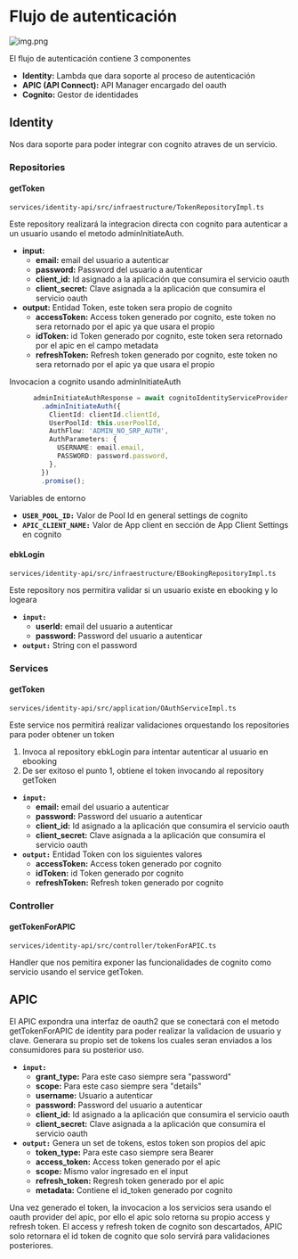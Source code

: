 # Flujo de autenticación

![img.png](img/Autenticacion.png)

El flujo de autenticación contiene 3 componentes

- **Identity:** Lambda que dara soporte al proceso de autenticación
- **APIC (API Connect):** API Manager encargado del oauth
- **Cognito:** Gestor de identidades


## Identity

Nos dara soporte para poder integrar con cognito atraves de un servicio.

### Repositories

#### getToken
``` {.bash}
services/identity-api/src/infraestructure/TokenRepositoryImpl.ts
```

Este repository realizará la integracion directa con cognito para autenticar a un usuario usando el metodo adminInitiateAuth.

-   **input:**
    -    **email:** email del usuario a autenticar
    -    **password:** Password del usuario a autenticar
    -    **client_id:** Id asignado a la aplicación que consumira el servicio oauth
    -    **client_secret:** Clave asignada a la aplicación que consumira el servicio oauth
-   **output:** Entidad Token, este token sera propio de cognito
    -    **accessToken:** Access token generado por cognito, este token no sera retornado por el apic ya que usara el propio
    -    **idToken:** id Token generado por cognito, este token sera retornado por el apic en el campo metadata
    -    **refreshToken:** Refresh token generado por cognito, este token no sera retornado por el apic ya que usara el propio


Invocacion a cognito usando adminInitiateAuth
```typescript
      adminInitiateAuthResponse = await cognitoIdentityServiceProvider
        .adminInitiateAuth({
          ClientId: clientId.clientId,
          UserPoolId: this.userPoolId,
          AuthFlow: 'ADMIN_NO_SRP_AUTH',
          AuthParameters: {
            USERNAME: email.email,
            PASSWORD: password.password,
          },
        })
        .promise();
```

Variables de entorno

- **`USER_POOL_ID:`** Valor de Pool Id en general settings de cognito
- **`APIC_CLIENT_NAME:`** Valor de App client en sección de App Client Settings en cognito


#### ebkLogin
``` {.bash}
services/identity-api/src/infraestructure/EBookingRepositoryImpl.ts
```

Este repository nos permitira validar si un usuario existe en ebooking y lo logeara

-   **`input:`**
    -    **userId:** email del usuario a autenticar
    -    **password:** Password del usuario a autenticar
-   **`output:`** String con el password

### Services

#### getToken
``` {.bash}
services/identity-api/src/application/OAuthServiceImpl.ts
```
Este service nos permitirá realizar validaciones orquestando los repositories para poder obtener un token
1. Invoca al repository ebkLogin para intentar autenticar al usuario en ebooking
2. De ser exitoso el punto 1, obtiene el token invocando al repository getToken

-   **`input:`**
    -    **email:** email del usuario a autenticar
    -    **password:** Password del usuario a autenticar
    -    **client_id:** Id asignado a la aplicación que consumira el servicio oauth
    -    **client_secret:** Clave asignada a la aplicación que consumira el servicio oauth
-   **`output:`** Entidad Token con los siguientes valores
    -    **accessToken:** Access token generado por cognito
    -    **idToken:** id Token generado por cognito
    -    **refreshToken:** Refresh token generado por cognito



### Controller

#### getTokenForAPIC
``` {.bash}
services/identity-api/src/controller/tokenForAPIC.ts
```

Handler que nos pemitira exponer las funcionalidades de cognito como servicio usando el service getToken.

## APIC

El APIC expondra una interfaz de oauth2 que se conectará con el metodo getTokenForAPIC de identity para poder realizar la validacion de usuario y clave. Generara su propio set de tokens los cuales seran enviados a los consumidores para su posterior uso.

-   **`input:`**
    -    **grant_type:** Para este caso siempre sera "password"
    -    **scope:** Para este caso siempre sera "details"
    -    **username:** Usuario a autenticar
    -    **password:** Password del usuario a autenticar
    -    **client_id:** Id asignado a la aplicación que consumira el servicio oauth
    -    **client_secret:** Clave asignada a la aplicación que consumira el servicio oauth
-   **`output:`** Genera un set de tokens, estos token son propios del apic
    -    **token_type:** Para este caso siempre sera Bearer
    -    **access_token:** Access token generado por el apic
    -    **scope:** Mismo valor ingresado en el input
    -    **refresh_token:** Regresh token generado por el apic
    -    **metadata:** Contiene el id_token generado por cognito

Una vez generado el token, la invocacion a los servicios sera usando el oauth provider del apic, por ello el apic solo retorna su propio access y refresh token. El access y refresh token de cognito son descartados, APIC solo retornara el id token de cognito que solo servirá para validaciones posteriores.


